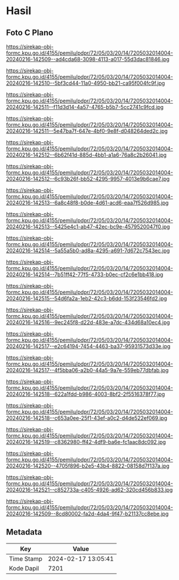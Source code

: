 # Hasil

## Foto C Plano

https://sirekap-obj-formc.kpu.go.id/4155/pemilu/pdpr/72/05/03/20/14/7205032014004-20240216-142509--ad4cda68-3098-4113-a017-55d3dac81846.jpg

https://sirekap-obj-formc.kpu.go.id/4155/pemilu/pdpr/72/05/03/20/14/7205032014004-20240216-142510--5bf3cd44-11a0-4950-bb21-ca95f004fc9f.jpg

https://sirekap-obj-formc.kpu.go.id/4155/pemilu/pdpr/72/05/03/20/14/7205032014004-20240216-142511--f11d3d14-4a57-4765-b5b7-5cc2741c9fcd.jpg

https://sirekap-obj-formc.kpu.go.id/4155/pemilu/pdpr/72/05/03/20/14/7205032014004-20240216-142511--5e47ba7f-647e-4bf0-9e8f-d048264ded2c.jpg

https://sirekap-obj-formc.kpu.go.id/4155/pemilu/pdpr/72/05/03/20/14/7205032014004-20240216-142512--6b62f41d-885d-4bb1-a1a6-76a8c2b26041.jpg

https://sirekap-obj-formc.kpu.go.id/4155/pemilu/pdpr/72/05/03/20/14/7205032014004-20240216-142512--6c93b26f-bb52-4295-9957-4013e9b6cae7.jpg

https://sirekap-obj-formc.kpu.go.id/4155/pemilu/pdpr/72/05/03/20/14/7205032014004-20240216-142513--6a8c48f8-b0de-4d61-acd6-eaa7f526d985.jpg

https://sirekap-obj-formc.kpu.go.id/4155/pemilu/pdpr/72/05/03/20/14/7205032014004-20240216-142513--5425e4c1-ab47-42ec-bc9e-4579520047f0.jpg

https://sirekap-obj-formc.kpu.go.id/4155/pemilu/pdpr/72/05/03/20/14/7205032014004-20240216-142514--5a55a5b0-ad8a-4295-a691-7d672c7543ec.jpg

https://sirekap-obj-formc.kpu.go.id/4155/pemilu/pdpr/72/05/03/20/14/7205032014004-20240216-142514--7b51ff42-77f5-4733-b0ec-cf2c6e1bb418.jpg

https://sirekap-obj-formc.kpu.go.id/4155/pemilu/pdpr/72/05/03/20/14/7205032014004-20240216-142515--54d6fa2a-1eb2-42c3-b6dd-153f23546fd2.jpg

https://sirekap-obj-formc.kpu.go.id/4155/pemilu/pdpr/72/05/03/20/14/7205032014004-20240216-142516--9ec245f8-d22d-483e-a7dc-434d68a10ec4.jpg

https://sirekap-obj-formc.kpu.go.id/4155/pemilu/pdpr/72/05/03/20/14/7205032014004-20240216-142517--e2c64194-7454-4463-ba37-95931573d33e.jpg

https://sirekap-obj-formc.kpu.go.id/4155/pemilu/pdpr/72/05/03/20/14/7205032014004-20240216-142517--4f5bba06-a2b0-44a5-9a7e-559eb77dbfab.jpg

https://sirekap-obj-formc.kpu.go.id/4155/pemilu/pdpr/72/05/03/20/14/7205032014004-20240216-142518--622a1fdd-b986-4003-8bf2-2f5516378f77.jpg

https://sirekap-obj-formc.kpu.go.id/4155/pemilu/pdpr/72/05/03/20/14/7205032014004-20240216-142518--c653a0ee-25f1-43ef-a0c2-d4de522ef069.jpg

https://sirekap-obj-formc.kpu.go.id/4155/pemilu/pdpr/72/05/03/20/14/7205032014004-20240216-142519--c8362980-ff42-4df9-ba6e-fc1aac8dc092.jpg

https://sirekap-obj-formc.kpu.go.id/4155/pemilu/pdpr/72/05/03/20/14/7205032014004-20240216-142520--4705f896-b2e5-43b4-8822-08158d7f137a.jpg

https://sirekap-obj-formc.kpu.go.id/4155/pemilu/pdpr/72/05/03/20/14/7205032014004-20240216-142521--c852733a-c405-4926-ad62-320cd456b833.jpg

https://sirekap-obj-formc.kpu.go.id/4155/pemilu/pdpr/72/05/03/20/14/7205032014004-20240216-142509--8cd80002-fa2d-4da4-9f47-b21137cc8ebe.jpg


## Metadata

| Key        | Value               |
| ---------- | ------------------- |
| Time Stamp | 2024-02-17 13:05:41 |
| Kode Dapil | 7201                |



